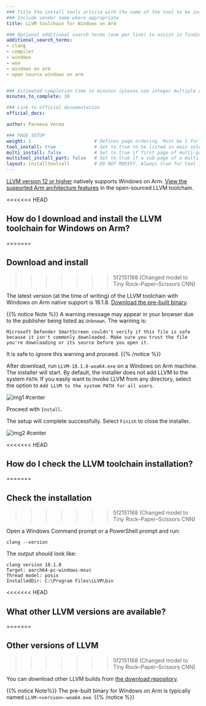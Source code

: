 ```yaml
---
### Title the install tools article with the name of the tool to be installed
### Include vendor name where appropriate
title: LLVM toolchain for Windows on Arm

### Optional additional search terms (one per line) to assist in finding the article
additional_search_terms:
- clang
- compiler
- windows
- woa
- windows on arm
- open source windows on arm


### Estimated completion time in minutes (please use integer multiple of 5)
minutes_to_complete: 10

### Link to official documentation
official_docs: 

author: Pareena Verma

### PAGE SETUP
weight: 1                       # Defines page ordering. Must be 1 for first (or only) page.
tool_install: true              # Set to true to be listed in main selection page, else false
multi_install: false            # Set to true if first page of multi-page article, else false
multitool_install_part: false   # Set to true if a sub-page of a multi-page article, else false
layout: installtoolsall         # DO NOT MODIFY. Always true for tool install articles
---
```


[LLVM version 12 or higher](https://llvm.org/) natively supports Windows on Arm. [View the supported Arm architecture features](https://developer.arm.com/Tools%20and%20Software/LLVM%20Toolchain#Supported-Devices) in the open-sourced LLVM toolchain.

<<<<<<< HEAD
## How do I download and install the LLVM toolchain for Windows on Arm?
=======
## Download and install
>>>>>>> 5f2151168 (Changed model to Tiny Rock–Paper–Scissors CNN)

The latest version (at the time of writing) of the LLVM toolchain with Windows on Arm native support is 18.1.8. [Download the pre-built binary](https://github.com/llvm/llvm-project/releases/download/llvmorg-18.1.8/LLVM-18.1.8-woa64.exe).

{{% notice Note %}}
A warning message may appear in your browser due to the publisher being listed as `Unknown`. The warning is:

`Microsoft Defender SmartScreen couldn't verify if this file is safe because it isn't commonly downloaded. Make sure you trust the file you're downloading or its source before you open it.`

It is safe to ignore this warning and proceed.
{{% /notice %}}

After download, run `LLVM-18.1.8-woa64.exe` on a Windows on Arm machine. The installer will start. By default, the installer does not add LLVM to the system `PATH`. If you easily want to invoke LLVM from any directory, select the option to `Add LLVM to the system PATH for all users`.

![img1 #center](/install-guides/_images/llvm-setup.png)

Proceed with `Install`. 

The setup will complete successfully. Select `Finish` to close the installer.

![img2 #center](/install-guides/_images/llvm-finish.png)

<<<<<<< HEAD
## How do I check the LLVM toolchain installation?
=======
## Check the installation
>>>>>>> 5f2151168 (Changed model to Tiny Rock–Paper–Scissors CNN)

Open a Windows Command prompt or a PowerShell prompt and run:

```console
clang --version
```
The output should look like:

```output
clang version 18.1.8
Target: aarch64-pc-windows-msvc
Thread model: posix
InstalledDir: C:\Program Files\LLVM\bin
```
 
<<<<<<< HEAD
## What other LLVM versions are available?
=======
## Other versions of LLVM
>>>>>>> 5f2151168 (Changed model to Tiny Rock–Paper–Scissors CNN)

You can download other LLVM builds from [the download repository](https://releases.llvm.org/download.html).

{{% notice Note%}}
The pre-built binary for Windows on Arm is typically named `LLVM-<version>-woa64.exe`.
{{% /notice %}}
